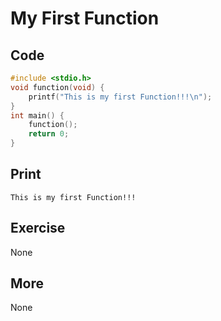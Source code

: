 # My First Function

## Code

```C
#include <stdio.h>
void function(void) {
	printf("This is my first Function!!!\n");
}
int main() {
	function();
	return 0;
}
```

## Print

`This is my first Function!!!`

## Exercise

None

## More

None

